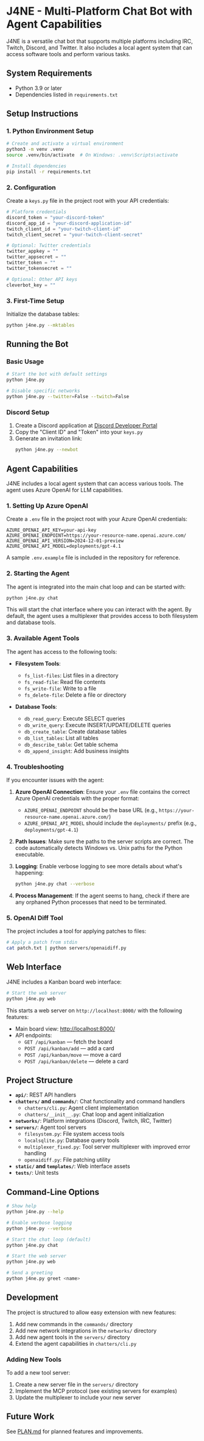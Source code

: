 # J4NE - Multi-Platform Chat Bot with Agent Capabilities

J4NE is a versatile chat bot that supports multiple platforms including IRC, Twitch, Discord, and Twitter. It also includes a local agent system that can access software tools and perform various tasks.

## System Requirements

- Python 3.9 or later
- Dependencies listed in `requirements.txt`

## Setup Instructions

### 1. Python Environment Setup

```bash
# Create and activate a virtual environment
python3 -m venv .venv
source .venv/bin/activate  # On Windows: .venv\Scripts\activate

# Install dependencies
pip install -r requirements.txt
```

### 2. Configuration

Create a `keys.py` file in the project root with your API credentials:

```python
# Platform credentials
discord_token = "your-discord-token"
discord_app_id = "your-discord-application-id"
twitch_client_id = "your-twitch-client-id"
twitch_client_secret = "your-twitch-client-secret"

# Optional: Twitter credentials
twitter_appkey = ""
twitter_appsecret = ""
twitter_token = ""
twitter_tokensecret = ""

# Optional: Other API keys
cleverbot_key = ""
```

### 3. First-Time Setup

Initialize the database tables:

```bash
python j4ne.py --mktables
```

## Running the Bot

### Basic Usage

```bash
# Start the bot with default settings
python j4ne.py

# Disable specific networks
python j4ne.py --twitter=False --twitch=False
```

### Discord Setup

1. Create a Discord application at [Discord Developer Portal](https://discord.com/developers/applications)
2. Copy the "Client ID" and "Token" into your `keys.py`
3. Generate an invitation link:
   ```bash
   python j4ne.py --newbot
   ```

## Agent Capabilities

J4NE includes a local agent system that can access various tools. The agent uses Azure OpenAI for LLM capabilities.

### 1. Setting Up Azure OpenAI

Create a `.env` file in the project root with your Azure OpenAI credentials:

```
AZURE_OPENAI_API_KEY=your-api-key
AZURE_OPENAI_ENDPOINT=https://your-resource-name.openai.azure.com/
AZURE_OPENAI_API_VERSION=2024-12-01-preview
AZURE_OPENAI_API_MODEL=deployments/gpt-4.1
```

A sample `.env.example` file is included in the repository for reference.

### 2. Starting the Agent

The agent is integrated into the main chat loop and can be started with:

```bash
python j4ne.py chat
```

This will start the chat interface where you can interact with the agent. By default, the agent uses a multiplexer that provides access to both filesystem and database tools.

### 3. Available Agent Tools

The agent has access to the following tools:

- **Filesystem Tools**:
  - `fs_list-files`: List files in a directory
  - `fs_read-file`: Read file contents
  - `fs_write-file`: Write to a file
  - `fs_delete-file`: Delete a file or directory

- **Database Tools**:
  - `db_read_query`: Execute SELECT queries
  - `db_write_query`: Execute INSERT/UPDATE/DELETE queries
  - `db_create_table`: Create database tables
  - `db_list_tables`: List all tables
  - `db_describe_table`: Get table schema
  - `db_append_insight`: Add business insights

### 4. Troubleshooting

If you encounter issues with the agent:

1. **Azure OpenAI Connection**: Ensure your `.env` file contains the correct Azure OpenAI credentials with the proper format:
   - `AZURE_OPENAI_ENDPOINT` should be the base URL (e.g., `https://your-resource-name.openai.azure.com/`)
   - `AZURE_OPENAI_API_MODEL` should include the `deployments/` prefix (e.g., `deployments/gpt-4.1`)

2. **Path Issues**: Make sure the paths to the server scripts are correct. The code automatically detects Windows vs. Unix paths for the Python executable.

3. **Logging**: Enable verbose logging to see more details about what's happening:
   ```bash
   python j4ne.py chat --verbose
   ```

4. **Process Management**: If the agent seems to hang, check if there are any orphaned Python processes that need to be terminated.

### 5. OpenAI Diff Tool

The project includes a tool for applying patches to files:

```bash
# Apply a patch from stdin
cat patch.txt | python servers/openaidiff.py
```

## Web Interface

J4NE includes a Kanban board web interface:

```bash
# Start the web server
python j4ne.py web
```

This starts a web server on `http://localhost:8000/` with the following features:

- Main board view: [http://localhost:8000/](http://localhost:8000/)
- API endpoints:
  - `GET /api/kanban` — fetch the board
  - `POST /api/kanban/add` — add a card
  - `POST /api/kanban/move` — move a card
  - `POST /api/kanban/delete` — delete a card

## Project Structure

- **`api/`**: REST API handlers
- **`chatters/` and `commands/`**: Chat functionality and command handlers
  - `chatters/cli.py`: Agent client implementation
  - `chatters/__init__.py`: Chat loop and agent initialization
- **`networks/`**: Platform integrations (Discord, Twitch, IRC, Twitter)
- **`servers/`**: Agent tool servers
  - `filesystem.py`: File system access tools
  - `localsqlite.py`: Database query tools
  - `multiplexer_fixed.py`: Tool server multiplexer with improved error handling
  - `openaidiff.py`: File patching utility
- **`static/` and `templates/`**: Web interface assets
- **`tests/`**: Unit tests

## Command-Line Options

```bash
# Show help
python j4ne.py --help

# Enable verbose logging
python j4ne.py --verbose

# Start the chat loop (default)
python j4ne.py chat

# Start the web server
python j4ne.py web

# Send a greeting
python j4ne.py greet <name>
```

## Development

The project is structured to allow easy extension with new features:

1. Add new commands in the `commands/` directory
2. Add new network integrations in the `networks/` directory
3. Add new agent tools in the `servers/` directory
4. Extend the agent capabilities in `chatters/cli.py`

### Adding New Tools

To add a new tool server:

1. Create a new server file in the `servers/` directory
2. Implement the MCP protocol (see existing servers for examples)
3. Update the multiplexer to include your new server

## Future Work

See [PLAN.md](PLAN.md) for planned features and improvements.

